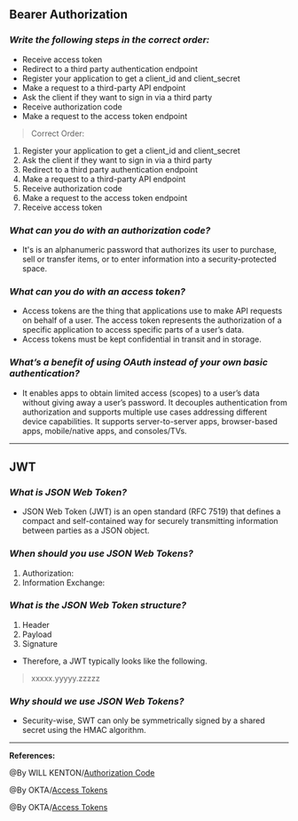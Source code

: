 ## **Bearer Authorization**

### ***Write the following steps in the correct order:***
- Receive access token
- Redirect to a third party authentication endpoint
- Register your application to get a client_id and client_secret
- Make a request to a third-party API endpoint
- Ask the client if they want to sign in via a third party
- Receive authorization code
- Make a request to the access token endpoint

> Correct Order:

1. Register your application to get a client_id and client_secret
2. Ask the client if they want to sign in via a third party
3. Redirect to a third party authentication endpoint
4. Make a request to a third-party API endpoint
5. Receive authorization code
6. Make a request to the access token endpoint
7. Receive access token


### ***What can you do with an authorization code?***

- It's is an alphanumeric password that authorizes its user to purchase, sell or transfer items, or to enter information into a security-protected space.

### ***What can you do with an access token?***

- Access tokens are the thing that applications use to make API requests on behalf of a user. The access token represents the authorization of a specific application to access specific parts of a user’s data.
- Access tokens must be kept confidential in transit and in storage.

### ***What’s a benefit of using OAuth instead of your own basic authentication?***

- It enables apps to obtain limited access (scopes) to a user’s data without giving away a user’s password. It decouples authentication from authorization and supports multiple use cases addressing different device capabilities. It supports server-to-server apps, browser-based apps, mobile/native apps, and consoles/TVs.

-----------------------------------------------

## **JWT**

### ***What is JSON Web Token?***

- JSON Web Token (JWT) is an open standard (RFC 7519) that defines a compact and self-contained way for securely transmitting information between parties as a JSON object. 

### ***When should you use JSON Web Tokens?***

1. Authorization: 
2. Information Exchange:

### ***What is the JSON Web Token structure?***

1. Header
2. Payload
3. Signature

- Therefore, a JWT typically looks like the following.

>xxxxx.yyyyy.zzzzz

### ***Why should we use JSON Web Tokens?***

- Security-wise, SWT can only be symmetrically signed by a shared secret using the HMAC algorithm. 


-----------------------------------------------

**References:**

@By WILL KENTON/[Authorization Code](https://www.investopedia.com/terms/a/authorization-code.asp)

@By OKTA/[Access Tokens](https://www.oauth.com/oauth2-servers/access-tokens/)

@By OKTA/[Access Tokens](https://www.oauth.com/oauth2-servers/access-tokens/)

